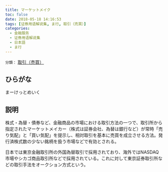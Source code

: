 ```yaml
---
title: マーケットメイク
toc: false
date: 2018-05-18 14:16:53
tags: [证券用语解说集, ま行, 取引（売買）]
categories:
  - 金融服务
  - 证券用语解说集
  - 日本語
  - ま行
---
```


`分類：` [取引（売買）](/tags/取引（売買）/)

## ひらがな

まーけっとめいく

## 説明

株式・為替・債券など、金融商品の市場における取引方法の一つで、取引所から指定されたマーケットメイカー（株式は証券会社、為替は銀行など）が常時「売り気配」と「買い気配」を提示し、相対取引を基本に売買を成立させる方法。発行済株式数の少ない銘柄を扱う市場などで有効とされる。

日本では東京金融取引所の外国為替取引で採用されており、海外ではNASDAQ市場やシカゴ商品取引所などで採用されている。これに対して東京証券取引所などの取引手法をオークション方式という。

